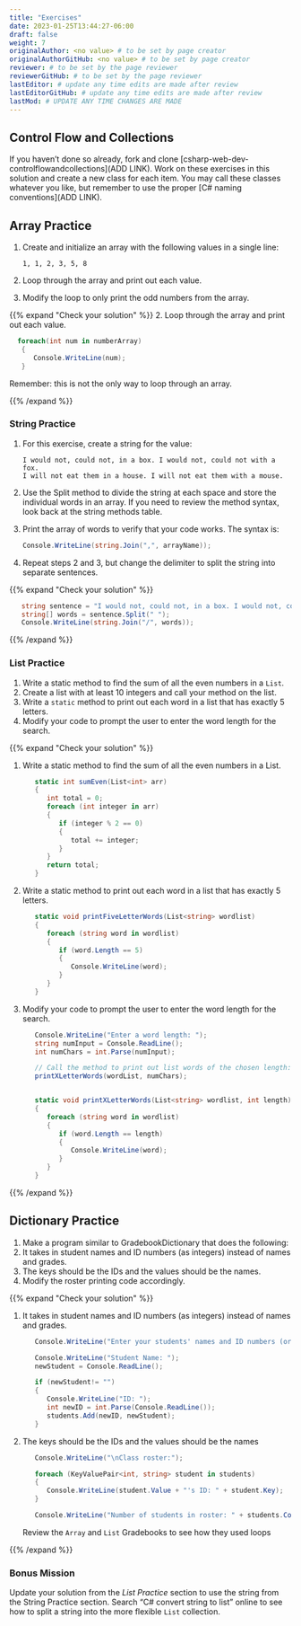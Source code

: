 ```yaml
---
title: "Exercises"
date: 2023-01-25T13:44:27-06:00
draft: false
weight: 7
originalAuthor: <no value> # to be set by page creator
originalAuthorGitHub: <no value> # to be set by page creator
reviewer: # to be set by the page reviewer
reviewerGitHub: # to be set by the page reviewer
lastEditor: # update any time edits are made after review
lastEditorGitHub: # update any time edits are made after review
lastMod: # UPDATE ANY TIME CHANGES ARE MADE
---
```


## Control Flow and Collections

<!-- TODO: Add link to repo AND Link back to chapter 1-->

If you haven’t done so already, fork and clone [csharp-web-dev-controlflowandcollections](ADD LINK). Work on these exercises in this solution and create a new class for each item. You may call these classes whatever you like, but remember to use the proper [C# naming conventions](ADD LINK).

## Array Practice
1. Create and initialize an array with the following values in a single line:

   ```
   1, 1, 2, 3, 5, 8
   ```

1. Loop through the array and print out each value.

1. Modify the loop to only print the odd numbers from the array.


{{% expand "Check your solution" %}} 2. Loop through the array and print out each value.

```csharp
  foreach(int num in numberArray)
   {
      Console.WriteLine(num);
   }
```

Remember: this is not the only way to loop through an array.

{{% /expand %}}

### String Practice
1. For this exercise, create a string for the value:

   ```
   I would not, could not, in a box. I would not, could not with a fox.
   I will not eat them in a house. I will not eat them with a mouse.
   ```

1. Use the Split method to divide the string at each space and store the individual words in an array. If you need to review the method syntax, look back at the string methods table.
 
1. Print the array of words to verify that your code works. The syntax is:

   ```csharp
   Console.WriteLine(string.Join(",", arrayName));
   ```
1. Repeat steps 2 and 3, but change the delimiter to split the string into separate sentences.

{{% expand "Check your solution" %}}

```csharp
   string sentence = "I would not, could not, in a box. I would not, could not with a fox. I will not eat them in a house. I will not eat them with a mouse.";
   string[] words = sentence.Split(" ");
   Console.WriteLine(string.Join("/", words));
```

{{% /expand %}}


### List Practice
1. Write a static method to find the sum of all the even numbers in a `List`.
1. Create a list with at least 10 integers and call your method on the list.
1. Write a `static` method to print out each word in a list that has exactly 5 letters.
1. Modify your code to prompt the user to enter the word length for the search.

{{% expand "Check your solution" %}}

1. Write a static method to find the sum of all the even numbers in a List.
   ```csharp
      static int sumEven(List<int> arr)
      {
         int total = 0;
         foreach (int integer in arr)
         {
            if (integer % 2 == 0)
            {
               total += integer;
            }
         }
         return total;
      }
   ```   

3. Write a static method to print out each word in a list that has exactly 5 letters.
   ```csharp
      static void printFiveLetterWords(List<string> wordlist)
      {
         foreach (string word in wordlist)
         {
            if (word.Length == 5)
            {
               Console.WriteLine(word);
            }
         }
      }
   ```  
4. Modify your code to prompt the user to enter the word length for the search.

   ```csharp
      Console.WriteLine("Enter a word length: ");
      string numInput = Console.ReadLine();
      int numChars = int.Parse(numInput);

      // Call the method to print out list words of the chosen length:
      printXLetterWords(wordList, numChars);


      static void printXLetterWords(List<string> wordlist, int length)
      {
         foreach (string word in wordlist)
         {
            if (word.Length == length)
            {
               Console.WriteLine(word);
            }
         }
      }
   ```
{{% /expand %}}


## Dictionary Practice
1. Make a program similar to GradebookDictionary that does the following:
1. It takes in student names and ID numbers (as integers) instead of names and grades.
1. The keys should be the IDs and the values should be the names.
1. Modify the roster printing code accordingly.

{{% expand "Check your solution" %}}

1. It takes in student names and ID numbers (as integers) instead of names and grades.

   ```csharp
      Console.WriteLine("Enter your students' names and ID numbers (or ENTER to finish):");

      Console.WriteLine("Student Name: ");
      newStudent = Console.ReadLine();

      if (newStudent!= "")
      {
         Console.WriteLine("ID: ");
         int newID = int.Parse(Console.ReadLine());
         students.Add(newID, newStudent);
      }
   ```
2. The keys should be the IDs and the values should be the names
   ```csharp
      Console.WriteLine("\nClass roster:");

      foreach (KeyValuePair<int, string> student in students)
      {
         Console.WriteLine(student.Value + "'s ID: " + student.Key);
      }

      Console.WriteLine("Number of students in roster: " + students.Count);
   ```
   Review the `Array` and `List` Gradebooks to see how they used loops

{{% /expand %}}

### Bonus Mission
Update your solution from the *List Practice* section to use the string from the String Practice section. Search “C# convert string to list” online to see how to split a string into the more flexible `List` collection.